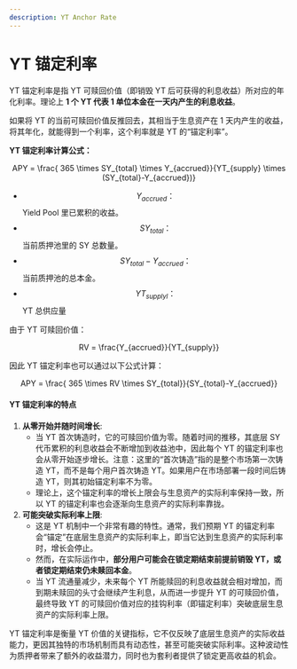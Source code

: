 ```yaml
---
description: YT Anchor Rate
---
```


# YT 锚定利率

YT 锚定利率是指 YT 可赎回价值（即销毁 YT 后可获得的利息收益）所对应的年化利率。理论上 **1 个 YT 代表 1 单位本金在一天内产生的利息收益**。

如果将 YT 的当前可赎回价值反推回去，其相当于生息资产在 1 天内产生的收益，将其年化，就能得到一个利率，这个利率就是 YT 的“锚定利率”。

**YT 锚定利率计算公式：**

<p align="center"><span class="math">APY = \frac{ 365 \times SY_{total} \times Y_{accrued}}{YT_{supply} \times (SY_{total}-Y_{accrued})}</span></p>

* &#x20;$$Y_{accrued}：$$Yield Pool 里已累积的收益。
* $$SY_{total}：$$当前质押池里的 SY 总数量。
* $$SY_{total}-Y_{accrued}：$$当前质押池的总本金。
* $$YT_{supplyl}：$$YT 总供应量

由于 YT 可赎回价值：

<p align="center"><span class="math">RV = \frac{Y_{accrued}}{YT_{supply}}</span></p>

因此 YT 锚定利率也可以通过以下公式计算：

<p align="center"><span class="math">APY = \frac{ 365 \times RV \times SY_{total}}{SY_{total}-Y_{accrued}} </span></p>

#### **YT 锚定利率的特点**

1. **从零开始并随时间增长**:
   * 当 YT 首次铸造时，它的可赎回价值为零。随着时间的推移，其底层 SY 代币累积的利息收益会不断增加到收益池中，因此每个 YT 的锚定利率也会从零开始逐步增长。注意：这里的“首次铸造”指的是整个市场第一次铸造 YT，而不是每个用户首次铸造 YT。如果用户在市场部署一段时间后铸造 YT，则其初始锚定利率不为零。
   * 理论上，这个锚定利率的增长上限会与生息资产的实际利率保持一致，所以 YT 的锚定利率也会逐渐向生息资产的实际利率靠拢。
2. **可能突破实际利率上限**:
   * 这是 YT 机制中一个非常有趣的特性。通常，我们预期 YT 的锚定利率会“锚定”在底层生息资产的实际利率上，即当它达到生息资产的实际利率时，增长会停止。
   * 然而，在实际运作中，**部分用户可能会在锁定期结束前提前销毁 YT，或者锁定期结束仍未赎回本金**。
   * 当 YT 流通量减少，未来每个 YT 所能赎回的利息收益就会相对增加，而到期未赎回的头寸会继续产生利息，从而进一步提升 YT 的可赎回价值，最终导致 YT 的可赎回价值对应的挂钩利率（即锚定利率）突破底层生息资产的实际利率上限。

YT 锚定利率是衡量 YT 价值的关键指标，它不仅反映了底层生息资产的实际收益能力，更因其独特的市场机制而具有动态性，甚至可能突破实际利率。这种波动性为质押者带来了额外的收益潜力，同时也为套利者提供了锁定更高收益的机会。
